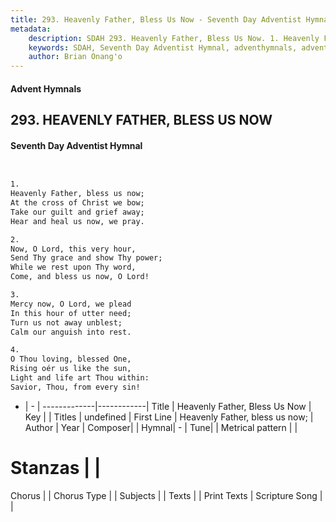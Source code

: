 ```yaml
---
title: 293. Heavenly Father, Bless Us Now - Seventh Day Adventist Hymnal
metadata:
    description: SDAH 293. Heavenly Father, Bless Us Now. 1. Heavenly Father, bless us now; At the cross of Christ we bow; Take our guilt and grief away; Hear and heal us now, we pray.
    keywords: SDAH, Seventh Day Adventist Hymnal, adventhymnals, advent hymnals, Heavenly Father, Bless Us Now, Heavenly Father, bless us now; 
    author: Brian Onang'o
---
```


#### Advent Hymnals
## 293. HEAVENLY FATHER, BLESS US NOW
#### Seventh Day Adventist Hymnal

```txt


1.
Heavenly Father, bless us now;
At the cross of Christ we bow;
Take our guilt and grief away;
Hear and heal us now, we pray.

2.
Now, O Lord, this very hour,
Send Thy grace and show Thy power;
While we rest upon Thy word,
Come, and bless us now, O Lord!

3.
Mercy now, O Lord, we plead
In this hour of utter need;
Turn us not away unblest;
Calm our anguish into rest.

4.
O Thou loving, blessed One,
Rising oér us like the sun,
Light and life art Thou within:
Savior, Thou, from every sin!


```

- |   -  |
-------------|------------|
Title | Heavenly Father, Bless Us Now |
Key |  |
Titles | undefined |
First Line | Heavenly Father, bless us now; |
Author | 
Year | 
Composer|  |
Hymnal|  - |
Tune|  |
Metrical pattern | |
# Stanzas |  |
Chorus |  |
Chorus Type |  |
Subjects |  |
Texts |  |
Print Texts | 
Scripture Song |  |
  
